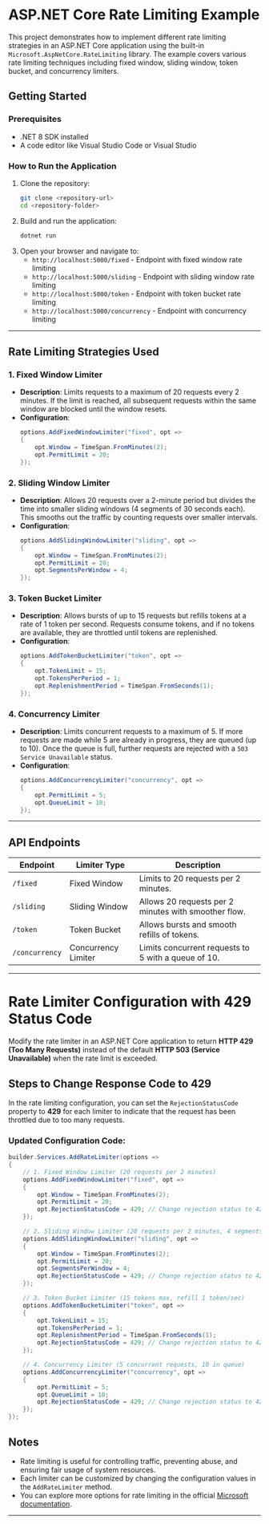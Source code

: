 
# ASP.NET Core Rate Limiting Example

This project demonstrates how to implement different rate limiting strategies in an ASP.NET Core application using the built-in `Microsoft.AspNetCore.RateLimiting` library. The example covers various rate limiting techniques including fixed window, sliding window, token bucket, and concurrency limiters.

## Getting Started

### Prerequisites

- .NET 8 SDK installed
- A code editor like Visual Studio Code or Visual Studio

### How to Run the Application

1. Clone the repository:
   ```bash
   git clone <repository-url>
   cd <repository-folder>
   ```
2. Build and run the application:
   ```bash
   dotnet run
   ```
3. Open your browser and navigate to:
   - `http://localhost:5000/fixed` - Endpoint with fixed window rate limiting
   - `http://localhost:5000/sliding` - Endpoint with sliding window rate limiting
   - `http://localhost:5000/token` - Endpoint with token bucket rate limiting
   - `http://localhost:5000/concurrency` - Endpoint with concurrency limiting

---

## Rate Limiting Strategies Used

### 1. Fixed Window Limiter

- **Description**: Limits requests to a maximum of 20 requests every 2 minutes. If the limit is reached, all subsequent requests within the same window are blocked until the window resets.
- **Configuration**:
   ```csharp
   options.AddFixedWindowLimiter("fixed", opt =>
   {
       opt.Window = TimeSpan.FromMinutes(2);
       opt.PermitLimit = 20;
   });
   ```

### 2. Sliding Window Limiter

- **Description**: Allows 20 requests over a 2-minute period but divides the time into smaller sliding windows (4 segments of 30 seconds each). This smooths out the traffic by counting requests over smaller intervals.
- **Configuration**:
   ```csharp
   options.AddSlidingWindowLimiter("sliding", opt =>
   {
       opt.Window = TimeSpan.FromMinutes(2);
       opt.PermitLimit = 20;
       opt.SegmentsPerWindow = 4;
   });
   ```

### 3. Token Bucket Limiter

- **Description**: Allows bursts of up to 15 requests but refills tokens at a rate of 1 token per second. Requests consume tokens, and if no tokens are available, they are throttled until tokens are replenished.
- **Configuration**:
   ```csharp
   options.AddTokenBucketLimiter("token", opt =>
   {
       opt.TokenLimit = 15;
       opt.TokensPerPeriod = 1;
       opt.ReplenishmentPeriod = TimeSpan.FromSeconds(1);
   });
   ```

### 4. Concurrency Limiter

- **Description**: Limits concurrent requests to a maximum of 5. If more requests are made while 5 are already in progress, they are queued (up to 10). Once the queue is full, further requests are rejected with a `503 Service Unavailable` status.
- **Configuration**:
   ```csharp
   options.AddConcurrencyLimiter("concurrency", opt =>
   {
       opt.PermitLimit = 5;
       opt.QueueLimit = 10;
   });
   ```

---

## API Endpoints

| Endpoint              | Limiter Type         | Description                                         |
|-----------------------|----------------------|-----------------------------------------------------|
| `/fixed`              | Fixed Window         | Limits to 20 requests per 2 minutes.                |
| `/sliding`            | Sliding Window       | Allows 20 requests per 2 minutes with smoother flow.|
| `/token`              | Token Bucket         | Allows bursts and smooth refills of tokens.         |
| `/concurrency`        | Concurrency Limiter  | Limits concurrent requests to 5 with a queue of 10. |

---

# Rate Limiter Configuration with 429 Status Code

 Modify the rate limiter in an ASP.NET Core application to return **HTTP 429 (Too Many Requests)** instead of the default **HTTP 503 (Service Unavailable)** when the rate limit is exceeded.

## Steps to Change Response Code to 429

In the rate limiting configuration, you can set the `RejectionStatusCode` property to **429** for each limiter to indicate that the request has been throttled due to too many requests.

### Updated Configuration Code:

```csharp
builder.Services.AddRateLimiter(options =>
{
    // 1. Fixed Window Limiter (20 requests per 2 minutes)
    options.AddFixedWindowLimiter("fixed", opt =>
    {
        opt.Window = TimeSpan.FromMinutes(2);
        opt.PermitLimit = 20;
        opt.RejectionStatusCode = 429; // Change rejection status to 429
    });

    // 2. Sliding Window Limiter (20 requests per 2 minutes, 4 segments)
    options.AddSlidingWindowLimiter("sliding", opt =>
    {
        opt.Window = TimeSpan.FromMinutes(2);
        opt.PermitLimit = 20;
        opt.SegmentsPerWindow = 4;
        opt.RejectionStatusCode = 429; // Change rejection status to 429
    });

    // 3. Token Bucket Limiter (15 tokens max, refill 1 token/sec)
    options.AddTokenBucketLimiter("token", opt =>
    {
        opt.TokenLimit = 15;
        opt.TokensPerPeriod = 1;
        opt.ReplenishmentPeriod = TimeSpan.FromSeconds(1);
        opt.RejectionStatusCode = 429; // Change rejection status to 429
    });

    // 4. Concurrency Limiter (5 concurrent requests, 10 in queue)
    options.AddConcurrencyLimiter("concurrency", opt =>
    {
        opt.PermitLimit = 5;
        opt.QueueLimit = 10;
        opt.RejectionStatusCode = 429; // Change rejection status to 429
    });
});
```

## Notes

- Rate limiting is useful for controlling traffic, preventing abuse, and ensuring fair usage of system resources.
- Each limiter can be customized by changing the configuration values in the `AddRateLimiter` method.
- You can explore more options for rate limiting in the official [Microsoft documentation](https://learn.microsoft.com/en-us/aspnet/core/performance/rate-limit?view=aspnetcore-9.0).

---
